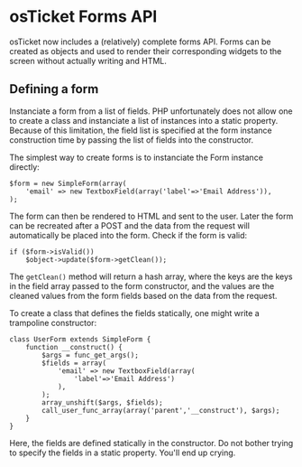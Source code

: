 osTicket Forms API
==================

osTicket now includes a (relatively) complete forms API. Forms can be
created as objects and used to render their corresponding widgets to the
screen without actually writing and HTML.

Defining a form
---------------
Instanciate a form from a list of fields. PHP unfortunately does not allow
one to create a class and instanciate a list of instances into a static
property. Because of this limitation, the field list is specified at the
form instance construction time by passing the list of fields into the
constructor.

The simplest way to create forms is to instanciate the Form instance
directly:

    $form = new SimpleForm(array(
        'email' => new TextboxField(array('label'=>'Email Address')),
    );

The form can then be rendered to HTML and sent to the user. Later the form
can be recreated after a POST and the data from the request will
automatically be placed into the form. Check if the form is valid:

    if ($form->isValid())
        $object->update($form->getClean());

The `getClean()` method will return a hash array, where the keys are the
keys in the field array passed to the form constructor, and the values are
the cleaned values from the form fields based on the data from the request.

To create a class that defines the fields statically, one might write a
trampoline constructor:

    class UserForm extends SimpleForm {
        function __construct() {
            $args = func_get_args();
            $fields = array(
                'email' => new TextboxField(array(
                    'label'=>'Email Address')
                ),
            );
            array_unshift($args, $fields);
            call_user_func_array(array('parent','__construct'), $args);
        }
    }

Here, the fields are defined statically in the constructor. Do not bother
trying to specify the fields in a static property. You'll end up crying.
